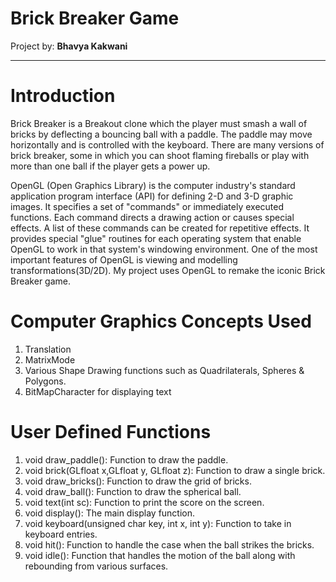# Brick Breaker Game

Project by: **Bhavya Kakwani**

***

# Introduction

Brick Breaker is a Breakout clone which the player must smash a wall of bricks by deflecting a bouncing ball with a paddle. The paddle may move horizontally and is controlled with the keyboard. There are many versions of brick breaker, some in which you can shoot flaming fireballs or play with more than one ball if the player gets a power up.

OpenGL (Open Graphics Library) is the computer industry's standard application program interface (API) for defining 2-D and 3-D graphic images. It specifies a set of "commands" or immediately executed functions. Each command directs a drawing action or causes special effects. A list of these commands can be created for repetitive effects. It provides special "glue" routines for each operating system that enable OpenGL to work in that system's windowing environment. One of the most important features of OpenGL is viewing and modelling transformations(3D/2D). My project uses OpenGL to remake the iconic Brick Breaker game.

# Computer Graphics Concepts Used

1) Translation
2) MatrixMode
3) Various Shape Drawing functions such as Quadrilaterals, Spheres & Polygons.
4) BitMapCharacter for displaying text

# User Defined Functions

1) void draw_paddle(): Function to draw the paddle.
2) void brick(GLfloat x,GLfloat y, GLfloat z): Function to draw a single brick.
3) void draw_bricks(): Function to draw the grid of bricks.
4) void draw_ball(): Function to draw the spherical ball.
5) void text(int sc): Function to print the score on the screen.
6) void display(): The main display function.
7) void keyboard(unsigned char key, int x, int y): Function to take in keyboard entries.
8) void hit(): Function to handle the case when the ball strikes the bricks.
9) void idle(): Function that handles the motion of the ball along with rebounding from various surfaces.